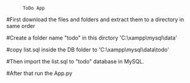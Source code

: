           ToDo App

#First download the files and folders and extract them to a directory in same order

#Create a folder name "todo" in this dirctory 'C:\xampp\mysql\data'

#copy list.sql inside the DB folder to 'C:\xampp\mysql\data\todo'

#Then  import the list.sql to "todo" database in MySQL.

#After that run the App.py 
